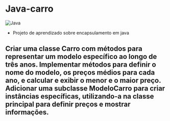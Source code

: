 # Java-carro
![Java](https://img.shields.io/badge/java-%23ED8B00.svg?style=for-the-badge&logo=openjdk&logoColor=white)

* Projeto de aprendizado sobre encapsulamento em java
## Criar uma classe Carro com métodos para representar um modelo específico ao longo de três anos. Implementar métodos para definir o nome do modelo, os preços médios para cada ano, e calcular e exibir o menor e o maior preço. Adicionar uma subclasse ModeloCarro para criar instâncias específicas, utilizando-a na classe principal para definir preços e mostrar informações.
